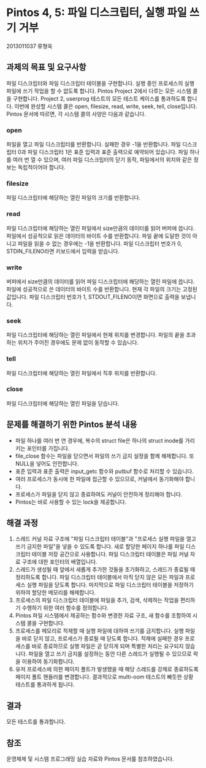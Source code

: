 Pintos 4, 5: 파일 디스크립터, 실행 파일 쓰기 거부
=========================================
2013011037 류형욱

과제의 목표 및 요구사항
-------------------
파일 디스크립터와 파일 디스크립터 테이블을 구현합니다.
실행 중인 프로세스의 실행 파일에 쓰기 작업을 할 수 없도록 합니다.
Pintos Project 2에서 다루는 모든 시스템 콜을 구현합니다. Project 2, userprog 테스트의 모든 테스트 케이스를 통과하도록 합니다. 이번에 완성할 시스템 콜은 open, filesize, read, write, seek, tell, close입니다. Pintos 문서에 따르면, 각 시스템 콜의 사양은 다음과 같습니다.

### open

파일을 열고 파일 디스크립터를 반환합니다. 실패한 경우 -1을 반환합니다. 파일 디스크립터 0과 파일 디스크립터 1은 표준 입력과 표준 출력으로 예약되어 있습니다. 파일 하나를 여러 번 열 수 있으며, 여러 파일 디스크립터의 닫기 동작, 파일에서의 위치와 같은 정보는 독립적이어야 합니다.

### filesize

파일 디스크립터에 해당하는 열린 파일의 크기를 반환합니다.

### read

파일 디스크립터에 해당하는 열린 파일에서 size만큼의 데이터를 읽어 버퍼에 씁니다. 파일에서 성공적으로 읽은 데이터의 바이트 수를 반환합니다. 파일 끝에 도달한 것이 아니고 파일을 읽을 수 없는 경우에는 -1을 반환합니다. 파일 디스크립터 번호가 0, STDIN_FILENO라면 키보드에서 입력을 받습니다.

### write

버퍼에서 size만큼의 데이터를 읽어 파일 디스크립터에 해당하는 열린 파일에 씁니다. 파일에 성공적으로 쓴 데이터의 바이트 수를 반환합니다. 현재 각 파일의 크기는 고정된 값입니다. 파일 디스크립터 번호가 1, STDOUT_FILENO이면 화면으로 출력을 보냅니다.

### seek

파일 디스크립터에 해당하는 열린 파일에서 현재 위치를 변경합니다. 파일의 끝을 초과하는 위치가 주어진 경우에도 문제 없이 동작할 수 있습니다.

### tell

파일 디스크립터에 해당하는 열린 파일에서 직후 위치를 반환합니다.

### close

파일 디스크립터에 해당하는 열린 파일을 닫습니다.

문제를 해결하기 위한 Pintos 분석 내용
--------------------------------
- 파일 하나를 여러 번 연 경우에, 복수의 struct file은 하나의 struct inode를 가리키는 포인터를 가집니다.
- file_close 함수는 파일을 닫으면서 파일의 쓰기 금지 설정을 함께 해제합니다. 또 NULL을 넣어도 안전합니다.
- 표준 입력과 표준 출력은 input_getc 함수와 putbuf 함수로 처리할 수 있습니다.
- 여러 프로세스가 동시에 한 파일에 접근할 수 있으므로, 커널에서 동기화해야 합니다.
- 프로세스가 파일을 닫지 않고 종료하여도 커널이 안전하게 정리해야 합니다.
- Pintos는 바로 사용할 수 있는 lock을 제공합니다.

해결 과정
-------
1. 스레드 커널 자료 구조에 "파일 디스크립터 테이블"과 "프로세스 실행 파일을 열고 쓰기 금지한 파일"을 넣을 수 있도록 합니다. 새로 할당한 페이지 하나를 파일 디스크립터 테이블 저장 공간으로 사용합니다. 파일 디스크립터 테이블은 파일 커널 자료 구조에 대한 포인터의 배열입니다.
1. 스레드가 생성될 때 앞에서 새롭게 추가한 것들을 초기화하고, 스레드가 종료될 때 정리하도록 합니다. 파일 디스크립터 테이블에서 아직 닫지 않은 모든 파일과 프로세스 실행 파일을 닫도록 합니다. 마지막으로 파일 디스크립터 테이블을 저장하기 위하여 할당한 메모리를 해제합니다.
1. 프로세스의 파일 디스크립터 테이블에 파일을 추가, 검색, 삭제하는 작업을 편리하기 수행하기 위한 여러 함수를 정의합니다.
1. Pintos 파일 시스템에서 제공하는 함수와 변경한 자료 구조, 새 함수를 조합하여 시스템 콜을 구현합니다.
1. 프로세스를 메모리로 적재할 때 실행 파일에 대하여 쓰기를 금지합니다. 실행 파일을 바로 닫지 않고, 프로세스가 종료될 때 닫도록 합니다. 적재에 실패한 경우 프로세스를 바로 종료하므로 실행 파일은 곧 닫히게 되며 특별한 처리는 요구되지 않습니다. 파일을 열고 쓰기 금지를 설정하는 동안 다른 스레드가 실행될 수 있으므로 락을 이용하여 동기화합니다.
1. 유저 프로세스에 의한 페이지 폴트가 발생했을 때 해당 스레드를 강제로 종료하도록 페이지 폴트 핸들러를 변경합니다. 결과적으로 multi-oom 테스트의 빠듯한 상황 테스트를 통과하게 됩니다.

결과
---
모든 테스트를 통과합니다.

참조
---
운영체제 및 시스템 프로그래밍 실습 자료와 Pintos 문서를 참조하였습니다.